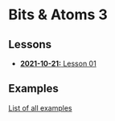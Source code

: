 # Bits & Atoms 3

## Lessons

- [**2021-10-21:** Lesson 01](/lessons/lesson01.html)

## Examples

[List of all examples](/examples)
